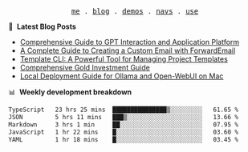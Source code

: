 <p align="center">
  <samp>
    <a href="https://ryanuo.cc">me</a> .
    <a href="https://ryanuo.cc/posts">blog</a> .
<!--     <a href="https://www.ryanuo.cc/projects">projects</a> . -->
    <a href="https://www.ryanuo.cc/demos">demos</a> .
    <a href="https://www.ryanuo.cc/navs">navs</a> .
    <a href="https://github.com/ryanuo/ryanuo/blob/master/use.md">use</a>
  </samp>
</p>

📕 &nbsp;**Latest Blog Posts**
<!-- BLOG-POST-LIST:START -->
- [Comprehensive Guide to GPT Interaction and Application Platform](https://ryanuo.cc/posts/gpt)
- [A Complete Guide to Creating a Custom Email with ForwardEmail](https://ryanuo.cc/posts/forwardemail)
- [Template CLI: A Powerful Tool for Managing Project Templates](https://ryanuo.cc/posts/tmpl-cli)
- [Comprehensive Gold Investment Guide](https://ryanuo.cc/posts/aug)
- [Local Deployment Guide for Ollama and Open-WebUI on Mac](https://ryanuo.cc/posts/ollama)
<!-- BLOG-POST-LIST:END -->

📊 &nbsp;**Weekly development breakdown**
<!--START_SECTION:waka-->

```txt
TypeScript   23 hrs 25 mins  ███████████████▒░░░░░░░░░   61.65 %
JSON         5 hrs 11 mins   ███▒░░░░░░░░░░░░░░░░░░░░░   13.66 %
Markdown     3 hrs 1 min     ██░░░░░░░░░░░░░░░░░░░░░░░   07.95 %
JavaScript   1 hr 22 mins    █░░░░░░░░░░░░░░░░░░░░░░░░   03.60 %
YAML         1 hr 18 mins    █░░░░░░░░░░░░░░░░░░░░░░░░   03.45 %
```

<!--END_SECTION:waka-->

<!-- <p align="right"><img src="https://views.whatilearened.today/views/github/Rr210/Rr210.svg?cache=remove"/></p>
 -->
